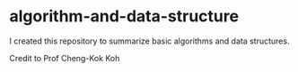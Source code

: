 # algorithm-and-data-structure

I created this repository to summarize basic algorithms and data structures.

Credit to Prof Cheng-Kok Koh